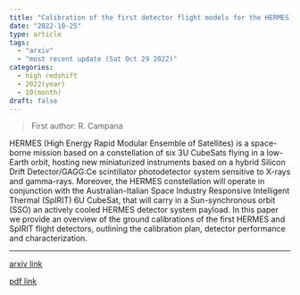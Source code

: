 ```yaml
---
title: "Calibration of the first detector flight models for the HERMES constellation and the SpIRIT mission"
date: "2022-10-25"
type: article
tags:
  - "arxiv"
  - "most recent update (Sat Oct 29 2022)"
categories:
  - high redshift
  - 2022(year)
  - 10(month)
draft: false
---
```


> First author: R. Campana

 HERMES (High Energy Rapid Modular Ensemble of Satellites) is a space-borne
mission based on a constellation of six 3U CubeSats flying in a low-Earth
orbit, hosting new miniaturized instruments based on a hybrid Silicon Drift
Detector/GAGG:Ce scintillator photodetector system sensitive to X-rays and
gamma-rays. Moreover, the HERMES constellation will operate in conjunction with
the Australian-Italian Space Industry Responsive Intelligent Thermal (SpIRIT)
6U CubeSat, that will carry in a Sun-synchronous orbit (SSO) an actively cooled
HERMES detector system payload. In this paper we provide an overview of the
ground calibrations of the first HERMES and SpIRIT flight detectors, outlining
the calibration plan, detector performance and characterization.

---
[arxiv link](http://arxiv.org/abs/2210.13860v1)

[pdf link](http://arxiv.org/pdf/2210.13860v1)